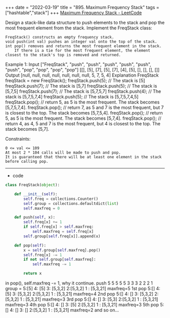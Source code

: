 +++ 
date = "2022-03-19"
title = "895. Maximum Frequency Stack"
tags = ["hashtable","stack"]
+++
[Maximum Frequency Stack - LeetCode](https://leetcode.com/problems/maximum-frequency-stack/)

Design a stack-like data structure to push elements to the stack and pop the most frequent element from the stack.
Implement the FreqStack class:

	FreqStack() constructs an empty frequency stack.
	void push(int val) pushes an integer val onto the top of the stack.
	int pop() removes and returns the most frequent element in the stack.
		If there is a tie for the most frequent element, the element closest to the stack's top is removed and returned. 
Example 1:
Input ["FreqStack", "push", "push", "push", "push", "push", "push", "pop", "pop", "pop", "pop"] [[], [5], [7], [5], [7], [4], [5], [], [], [], []] Output [null, null, null, null, null, null, null, 5, 7, 5, 4] Explanation FreqStack freqStack = new FreqStack(); freqStack.push(5); // The stack is [5] freqStack.push(7); // The stack is [5,7] freqStack.push(5); // The stack is [5,7,5] freqStack.push(7); // The stack is [5,7,5,7] freqStack.push(4); // The stack is [5,7,5,7,4] freqStack.push(5); // The stack is [5,7,5,7,4,5] freqStack.pop(); // return 5, as 5 is the most frequent. The stack becomes [5,7,5,7,4]. freqStack.pop(); // return 7, as 5 and 7 is the most frequent, but 7 is closest to the top. The stack becomes [5,7,5,4]. freqStack.pop(); // return 5, as 5 is the most frequent. The stack becomes [5,7,4]. freqStack.pop(); // return 4, as 4, 5 and 7 is the most frequent, but 4 is closest to the top. The stack becomes [5,7]. 
 
Constraints:

	0 <= val <= 109
	At most 2 * 104 calls will be made to push and pop.
	It is guaranteed that there will be at least one element in the stack before calling pop.

---
- code
```py
class FreqStack(object):

    def __init__(self):
        self.freq = collections.Counter()
        self.group = collections.defaultdict(list)
        self.maxfreq = 0

    def push(self, x):
        self.freq[x] += 1
        if self.freq[x] > self.maxfreq:
            self.maxfreq = self.freq[x]
        self.group[self.freq[x]].append(x)

    def pop(self):
        x = self.group[self.maxfreq].pop()
        self.freq[x] -= 1
        if not self.group[self.maxfreq]:
            self.maxfreq -= 1

        return x
```
in pop(), self.maxfreq -= 1, why it continue.
push 5 5 5 5 5 3 3 3 2 2 2 1
group = 5:[5] 4: [5] 3: [5,3,2] 2:[5,3,2] 1 : [5,3,21] maxfreq=5
1st pop 5:[] 4: [5] 3: [5,3,2] 2:[5,3,2] 1 : [5,3,21] maxfreq=4
2nd pop 5:[] 4: [] 3: [5,3,2] 2:[5,3,2] 1 : [5,3,21] maxfreq=3
3rd pop 5:[] 4: [] 3: [5,3] 2:[5,3,2] 1 : [5,3,21] maxfreq=3
4th pop 5:[] 4: [] 3: [5] 2:[5,3,2] 1 : [5,3,21] maxfreq=3
5th pop 5:[] 4: [] 3: [] 2:[5,3,2] 1 : [5,3,21] maxfreq=2 and so on...
